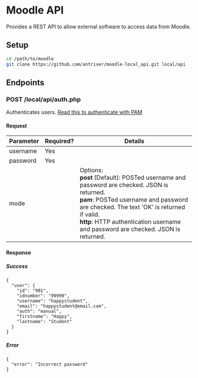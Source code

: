# Moodle API
Provides a REST API to allow external software to access data from Moodle.

## Setup
```bash
cd /path/to/moodle
git clone https://github.com/antriver/moodle-local_api.git local/api
```

## Endpoints

### POST /local/api/auth.php

Authenticates users. [Read this to authenticate with PAM](docs/PAM.md)

#### Request

| Parameter | Required? | Details                                                                                                                                                                                                                                                         |
|-----------|-----------|-----------------------------------------------------------------------------------------------------------------------------------------------------------------------------------------------------------------------------------------------------------------|
| username  | Yes       |                                                                                                                                                                                                                                                                 |
| password  | Yes       |                                                                                                                                                                                                                                                                 |
| mode      |           | Options:<br>**post** (Default): POSTed username and password are checked. JSON is returned.<br>**pam**: POSTed username and password are checked. The text 'OK' is returned if valid.<br>**http**: HTTP authentication username and password are checked. JSON is returned. |

#### Response

##### Success
```
{
  "user": {
    "id": "901",
    "idnumber": "99999",
    "username": "happystudent",
    "email": "happystudent@email.com",
    "auth": "manual",
    "firstname": "Happy",
    "lastname": "Student"
  }
}
```
##### Error
```
{
  "error": "Incorrect password"
}
```
